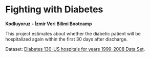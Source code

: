 # Fighting with Diabetes
**Kodluyoruz - İzmir Veri Bilimi Bootcamp**

This project estimates about whether the diabetic patient will be hospitalized again within the first 30 days after discharge.

Dataset: [Diabetes 130-US hospitals for years 1999-2008 Data Set](https://archive.ics.uci.edu/ml/datasets/Diabetes+130-US+hospitals+for+years+1999-2008).
